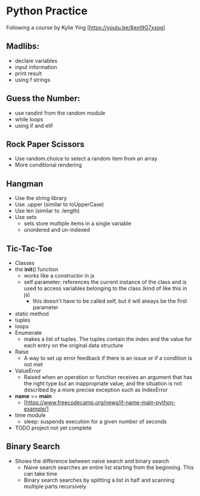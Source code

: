 # Python Practice

Following a course by Kylie Ying [https://youtu.be/8ext9G7xspg]

## Madlibs: 
- declare variables
- input information
- print result
- using f strings

## Guess the Number:
- use randint from the random module
- while loops
- using if and elif

## Rock Paper Scissors
- Use random.choice to select a random item from an array
- More conditional rendering

## Hangman
- Use the string library
- Use .upper (similar to toUpperCase)
- Use len (similar to .length)
- Use sets
    - sets store multiple items in a single variable
    - unordered and un-indexed
 
 ## Tic-Tac-Toe
 - Classes
 - the __init__() function
    - works like a constructor in js
    - self parameter: references the current instance of the class and is used to access variables belonging to the class (kind of like this in js)
        - this doesn't have to be called self, but it will always be the first parameter
- static method
- tuples
- loops
- Enumerate
    - makes a list of tuples. The tuples contain the index and the value for each entry on the original data structure
- Raise
    - A way to set up error feedback if there is an issue or if a condition is not met
- ValueError
    - Raised when an operation or function receives an argument that has the right type but an inappropriate value, and the situation is not described by a more precise exception such as IndexError
- __name__ == __main__
    - [https://www.freecodecamp.org/news/if-name-main-python-example/]
- time module
    - sleep: suspends execution for a given number of seconds
- TODO project not yet complete

## Binary Search
- Shows the difference between naive search and binary search
    - Naive search searches an entire list starting from the beginning. This can take time
    - Binary search searches by splitting a list in half and scanning multiple parts recursively 